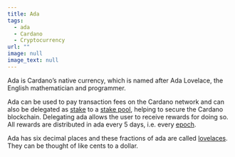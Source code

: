 ```yaml
---
title: Ada
tags:
  - ada
  - Cardano
  - Cryptocurrency
url: ""
image: null
image_text: null
---
```


Ada is Cardano’s native currency, which is named after Ada Lovelace, the English mathematician and programmer.

Ada can be used to pay transaction fees on the Cardano network and can also be delegated as [stake](https://www.essentialcardano.io/glossary/stake) to a [stake pool](https://www.essentialcardano.io/glossary/stake-pool), helping to secure the Cardano blockchain. Delegating ada allows the user to receive rewards for doing so. All rewards are distributed in ada every 5 days, i.e. every [epoch](https://www.essentialcardano.io/glossary/epoch).

Ada has six decimal places and these fractions of ada are called [lovelaces](https://www.essentialcardano.io/glossary/lovelace). They can be thought of like cents to a dollar.

